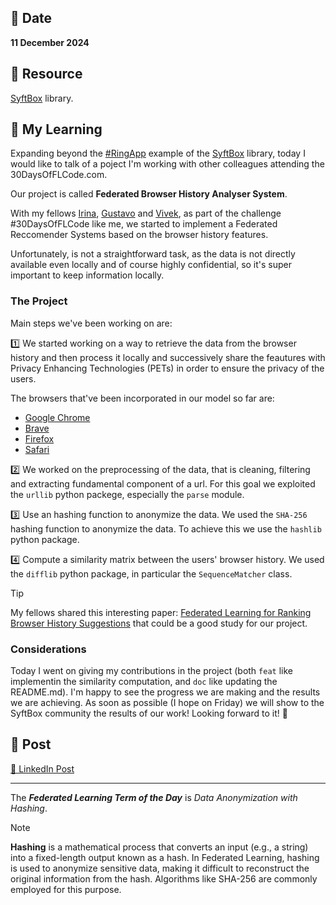 ## 📅 Date
**11 December 2024**

## 📰 Resource
[SyftBox](https://syftbox-documentation.openmined.org/) library.


## 🔖 My Learning
Expanding beyond the [#RingApp](../day10/day10.md) example of the [SyftBox](https://syftbox-documentation.openmined.org/) library, today I would like to talk of a poject I'm working with other colleagues attending the 30DaysOfFLCode.com.

Our project is called **Federated Browser History Analyser System**.

With my fellows [Irina](https://github.com/IrinaMBejan), [Gustavo](https://github.com/gubertoli) and [Vivek](https://github.com/VivekSil), as part of the challenge #30DaysOfFLCode like me, we started to implement a Federated Reccomender Systems based on the browser history features. 

Unfortunately, is not a straightforward task, as the data is not directly available even locally and of course highly confidential, so it's super important to keep information locally. 

### The Project
Main steps we've been working on are:

1️⃣ We started working on a way to retrieve the data from the browser history and then process it locally and successively share the feautures with Privacy Enhancing Technologies (PETs) in order to ensure the privacy of the users.

The browsers that've been incorporated in our model so far are: 
  - [Google Chrome](https://www.linkedin.com/company/google-chrome/)
  - [Brave](https://www.linkedin.com/company/brave-software/)
  - [Firefox](https://www.linkedin.com/products/mozilla-corporation-firefox-desktop-mobile-enterprise/)
  - [Safari](https://www.linkedin.com/company/apple/)

2️⃣ We worked on the preprocessing of the data, that is cleaning, filtering and extracting fundamental component of a url. For this goal we exploited the `urllib` python packege, especially the `parse` module.

3️⃣ Use an hashing function to anonymize the data. We used the `SHA-256` hashing function to anonymize the data. To achieve this we use the `hashlib` python package.

4️⃣ Compute a similarity matrix between the users' browser history. We used the `difflib` python package, in particular the `SequenceMatcher` class.

> [!TIP]
> My fellows shared this interesting paper: [Federated Learning for Ranking Browser History Suggestions](https://arxiv.org/pdf/1911.11807) that could be a good study for our project.

### Considerations
Today I went on giving my contributions in the project (both `feat` like implementin the similarity computation, and `doc` like updating the README.md).
I'm happy to see the progress we are making and the results we are achieving.
As soon as possible (I hope on Friday) we will show to the SyftBox community the results of our work!
Looking forward to it! 🚀

## 📮 Post 

[📘 LinkedIn Post](https://www.linkedin.com/posts/giuliagualtieri_30daysofflcode-activity-7272676912852840450-MXsL?utm_source=share&utm_medium=member_desktop)

------
The _**Federated Learning Term of the Day**_ is *Data Anonymization with Hashing*.
> [!NOTE]
> **Hashing** is a mathematical process that converts an input (e.g., a string) into a fixed-length output known as a hash. In Federated Learning, hashing is used to anonymize sensitive data, making it difficult to reconstruct the original information from the hash. Algorithms like SHA-256 are commonly employed for this purpose.

